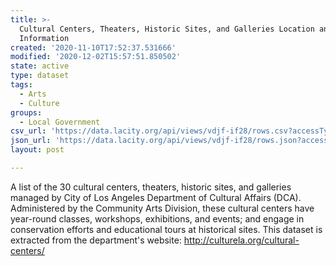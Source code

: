 ```yaml
---
title: >-
  Cultural Centers, Theaters, Historic Sites, and Galleries Location and Contact
  Information
created: '2020-11-10T17:52:37.531666'
modified: '2020-12-02T15:57:51.850502'
state: active
type: dataset
tags:
  - Arts
  - Culture
groups:
  - Local Government
csv_url: 'https://data.lacity.org/api/views/vdjf-if28/rows.csv?accessType=DOWNLOAD'
json_url: 'https://data.lacity.org/api/views/vdjf-if28/rows.json?accessType=DOWNLOAD'
layout: post

---
```

A list of the 30 cultural centers, theaters, historic sites, and galleries managed by City of Los Angeles Department of Cultural Affairs (DCA). Administered by the Community Arts Division, these cultural centers have year-round classes, workshops, exhibitions, and events; and engage in conservation efforts and educational tours at historical sites. This dataset is extracted from the department's website: http://culturela.org/cultural-centers/
